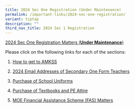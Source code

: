 ```yaml
---
title: 2024 Sec One Registration (Under Maintenance)
permalink: /important-links/2024-sec-one-registration/
variant: tiptap
description: ""
third_nav_title: 2024 Sec 1 Registration
---
```

<p><u>2024 Sec One Registration Matters (</u><strong><u>Under Maintenance</u></strong><u>)</u>
</p>
<p>Please click on the following links for each of the sections:</p>
<ol data-tight="true" class="tight">
<li>
<p><a href="/important-links/for-parents/2024-sec-one-registration/how-to-get-to-amkss/" rel="noopener noreferrer nofollow" target="_blank">How to get to AMKSS</a>
</p>
</li>
<li>
<p><a href="/important-links/2024-sec-one-registration/2024-email-addresses-of-sec-one-form-teachers/" rel="noopener noreferrer nofollow" target="_blank">2024 Email Addresses of Secondary One Form Teachers</a>
</p>
</li>
<li>
<p><a href="/important-links/2024-sec-one-registration/purchase-of-school-uniforms/" rel="noopener noreferrer nofollow" target="_blank">Purchase of School Uniforms</a>
</p>
</li>
<li>
<p><a href="/important-links/2024-sec-one-registration/purchase-of-textbooks-and-pe-attire/" rel="noopener noreferrer nofollow" target="_blank">Purchase of Textbooks and PE Attire</a>
</p>
</li>
<li>
<p><a href="/important-links/2024-sec-one-registration/moe-financial-assistance-scheme-fas-matters/" rel="noopener noreferrer nofollow" target="_blank">MOE Financial Assistance Scheme (FAS) Matters</a>
</p>
</li>
</ol>
<p></p>